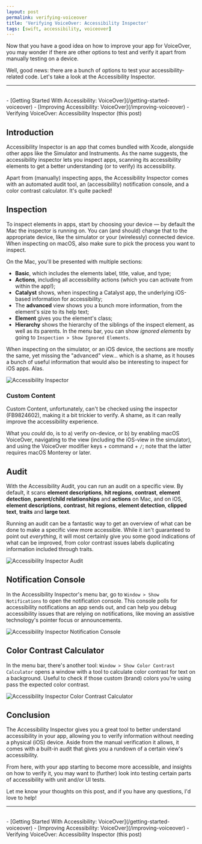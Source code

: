 ```yaml
---
layout: post
permalink: verifying-voiceover
title: 'Verifying VoiceOver: Accessibility Inspector'
tags: [swift, accessibility, voiceover]
---
```


Now that you have a good idea on how to improve your app for VoiceOver, you may
wonder if there are other options to test and verify it apart from manually
testing on a device.

<!--more-->

Well, good news: there are a bunch of options to test your accessibility-related
code. Let's take a look at the Accessibility Inspector.

---
<br />
- [Getting Started With Accessibility: VoiceOver](/getting-started-voiceover)
- [Improving Accessibility: VoiceOver](/improving-voiceover)
- Verifying VoiceOver: Accessibility Inspector (this post)

## Introduction

Accessibility Inspector is an app that comes bundled with Xcode, alongside other
apps like the Simulator and Instruments. As the name suggests, the accessibility
inspector lets you inspect apps, scanning its accessibility elements to get a
better understanding (or to verify) its accessibility.

Apart from (manually) inspecting apps, the Accessibility Inspector comes with
an automated audit tool, an (accessibility) notification console, and a color
contrast calculator. It's quite packed!

## Inspection

To inspect elements in apps, start by choosing your device — by default the Mac
the inspector is running on. You can (and should) change that to the appropriate
device, like the simulator or your (wirelessly) connected device. When
inspecting on macOS, also make sure to pick the process you want to inspect.

On the Mac, you'll be presented with multiple sections:

- **Basic**, which includes the elements label, title, value, and type;
- **Actions**, including all accessibility actions (which you can activate from
within the app!);
- **Catalyst** shows, when inspecting a Catalyst app, the underlying iOS-based
information for accessibility;
- The **advanced** view shows you a bunch more information, from the element's
size to its help text;
- **Element** gives you the element's class;
- **Hierarchy** shows the hierarchy of the siblings of the inspect element, as
well as its parents. In the menu bar, you can show _ignored elements_ by going
to `Inspection > Show Ignored Elements`.

When inspecting on the simulator, or an iOS device, the sections are mostly the
same, yet missing the "advanced" view... which is a shame, as it houses a bunch
of useful information that would also be interesting to inspect for iOS apps.
Alas.

![Accessibility Inspector](/assets/blog-assets/inspector.png)

### Custom Content

Custom Content, unfortunately, can't be checked using the inspector (FB9824602),
making it a bit trickier to verify. A shame, as it can really improve the
accessibility experience.

What you _could_ do, is to a) verify on-device, or b) by enabling macOS
VoiceOver, navigating to the view (including the iOS-view in the simulator),
and using the VoiceOver modifier keys + command + `/`; note that the latter
requires macOS Monterey or later.

## Audit

With the Accessibility Audit, you can run an audit on a specific view. By
default, it scans **element descriptions**, **hit regions**, **contrast**,
**element detection**, **parent/child relationships** and **actions** on Mac,
and on iOS, **element descriptions**, **contrast**, **hit regions**, **element
detection**, **clipped text**, **traits** and **large text**.

Running an audit can be a fantastic way to get an overview of what can be done
to make a specific view more accessible. While it isn't guaranteed to point out
_everything_, it will most certainly give you some good indications of what can
be improved, from color contrast issues labels duplicating information included
through traits.

![Accessibility Inspector Audit](/assets/blog-assets/audit.png)

## Notification Console

In the Accessibility Inspector's menu bar, go to `Window > Show Notifications`
to open the notification console. This console polls for accessibility
notifications an app sends out, and can help you debug accessibility issues
that are relying on notifications, like moving an assistive technology's pointer
focus or announcements.

![Accessibility Inspector Notification Console](/assets/blog-assets/notifications.png)

## Color Contrast Calculator

In the menu bar, there's another tool: `Window > Show Color Contrast Calculator`
opens a window with a tool to calculate color contrast for text on a background.
Useful to check if those custom (brand) colors you're using pass the expected
color contrast.

![Accessibility Inspector Color Contrast Calculator](/assets/blog-assets/color-contrast.png)

## Conclusion

The Accessibility Inspector gives you a great tool to better understand
accessibility in your app, allowing you to verify information without needing
a physical (iOS) device. Aside from the manual verification it allows, it comes
with a built-in audit that gives you a rundown of a certain view's
accessibility.

From here, with your app starting to become more accessible, and insights on
how to verify it, you may want to (further) look into testing certain parts
of accessibility with unit and/or UI tests.

Let me know your thoughts on this post, and if you have any questions,
I'd love to help!

---
<br />
- [Getting Started With Accessibility: VoiceOver](/getting-started-voiceover)
- [Improving Accessibility: VoiceOver](/improving-voiceover)
- Verifying VoiceOver: Accessibility Inspector (this post)
